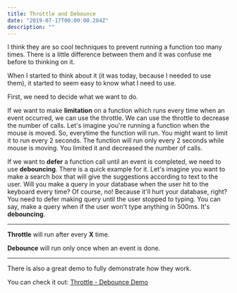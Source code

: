 ```yaml
---
title: Throttle and Debounce
date: "2019-07-17T00:00:00.284Z"
description: ""
---
```


I think they are so cool techniques to prevent running a function too many times.
There is a little difference between them and it was confuse me before to thinking on it.

When I started to think about it (it was today, because I needed to use them), it started to seem easy to know
what I need to use.

First, we need to decide what we want to do. 

If we want to make **limitation** on a function which runs every time when an event occurred,
we can use the throttle. We can use the throttle to decrease the number of calls.
Let's imagine you're running a function when the mouse is moved. So, everytime the function will run.
You might want to limit it to run every 2 seconds. The function will run only every 2 seconds while mouse is moving.
You limited it and decreased the number of calls.

If we want to **defer** a function call until an event is completed, we need to use **debouncing**.
There is a quick example for it. Let's imagine you want to make a search box that will give the suggestions according to text to the user. Will you make a query in your database when the user hit to the keyboard every time? Of course, no! Because it'll hurt your database, right? You need to defer making query until the user stopped to typing.
You can say, make a query when if the user won't type anything in  500ms. It's **debouncing**.

---

**Throttle** will run after every **X** time.

**Debounce** will run only once when an event is done.

---

There is also a great demo to fully demonstrate how they work.

You can check it out: <a href="http://demo.nimius.net/debounce_throttle" target="_blank">Throttle - Debounce Demo</a>


